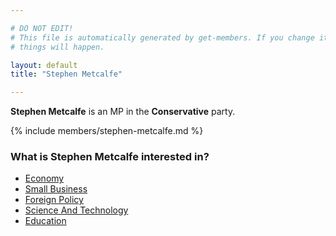 ```yaml
---

# DO NOT EDIT!
# This file is automatically generated by get-members. If you change it, bad
# things will happen.

layout: default
title: "Stephen Metcalfe"

---
```


**Stephen Metcalfe** is an MP in the **Conservative** party.

{% include members/stephen-metcalfe.md %}

### What is Stephen Metcalfe interested in?


* [Economy](/interests/economy.html)
* [Small Business](/interests/small-business.html)
* [Foreign Policy](/interests/foreign-policy.html)
* [Science And Technology](/interests/science-and-technology.html)
* [Education](/interests/education.html)
